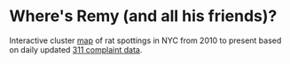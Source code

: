 # Where's Remy (and all his friends)?

Interactive cluster [map](https://khy236.github.io/webmapping_wk3project/) of rat spottings in NYC from 2010 to present based on daily updated [311 complaint data](https://data.cityofnewyork.us/Social-Services/Rat-Sightings/3q43-55fe).